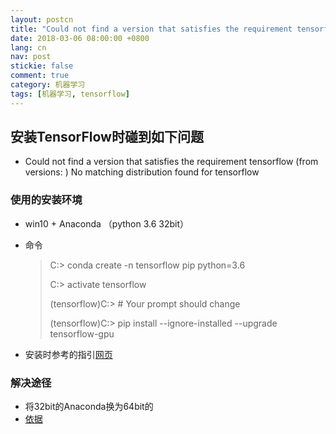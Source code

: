 ```yaml
---
layout: postcn
title: "Could not find a version that satisfies the requirement tensorflow (from versions: ) "
date: 2018-03-06 08:00:00 +0800
lang: cn
nav: post
stickie: false 
comment: true
category: 机器学习
tags: [机器学习, tensorflow]
---
```


## 安装TensorFlow时碰到如下问题
<!-- more-->
*   Could not find a version that satisfies the requirement tensorflow (from versions: ) No matching distribution found for tensorflow

### 使用的安装环境

*   win10 + Anaconda （python 3.6 32bit）
*   命令
    
    > C:> conda create -n tensorflow pip python=3.6
    > 
    > C:> activate tensorflow
    > 
    > (tensorflow)C:> # Your prompt should change
    > 
    > (tensorflow)C:> pip install --ignore-installed --upgrade tensorflow-gpu

*   安装时参考的指引[网页][1]

### 解决途径

*   将32bit的Anaconda换为64bit的
*   [依据][2]

 [1]: https://www.tensorflow.org/install/install_windows
 [2]: https://stackoverflow.com/questions/40884668/installing-tensorflow-on-windows-python-3-6-x